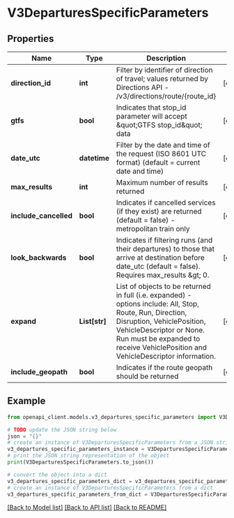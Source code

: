 # V3DeparturesSpecificParameters


## Properties

Name | Type | Description | Notes
------------ | ------------- | ------------- | -------------
**direction_id** | **int** | Filter by identifier of direction of travel; values returned by Directions API - /v3/directions/route/{route_id} | [optional] 
**gtfs** | **bool** | Indicates that stop_id parameter will accept \&quot;GTFS stop_id\&quot; data | [optional] 
**date_utc** | **datetime** | Filter by the date and time of the request (ISO 8601 UTC format) (default &#x3D; current date and time) | [optional] 
**max_results** | **int** | Maximum number of results returned | [optional] 
**include_cancelled** | **bool** | Indicates if cancelled services (if they exist) are returned (default &#x3D; false) - metropolitan train only | [optional] 
**look_backwards** | **bool** | Indicates if filtering runs (and their departures) to those that arrive at destination before date_utc (default &#x3D; false). Requires max_results &amp;gt; 0. | [optional] 
**expand** | **List[str]** | List of objects to be returned in full (i.e. expanded) - options include: All, Stop, Route, Run, Direction, Disruption, VehiclePosition, VehicleDescriptor or None.  Run must be expanded to receive VehiclePosition and VehicleDescriptor information. | [optional] 
**include_geopath** | **bool** | Indicates if the route geopath should be returned | [optional] 

## Example

```python
from openapi_client.models.v3_departures_specific_parameters import V3DeparturesSpecificParameters

# TODO update the JSON string below
json = "{}"
# create an instance of V3DeparturesSpecificParameters from a JSON string
v3_departures_specific_parameters_instance = V3DeparturesSpecificParameters.from_json(json)
# print the JSON string representation of the object
print(V3DeparturesSpecificParameters.to_json())

# convert the object into a dict
v3_departures_specific_parameters_dict = v3_departures_specific_parameters_instance.to_dict()
# create an instance of V3DeparturesSpecificParameters from a dict
v3_departures_specific_parameters_from_dict = V3DeparturesSpecificParameters.from_dict(v3_departures_specific_parameters_dict)
```
[[Back to Model list]](../README.md#documentation-for-models) [[Back to API list]](../README.md#documentation-for-api-endpoints) [[Back to README]](../README.md)



